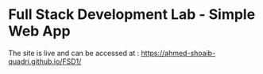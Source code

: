 <h1>Full Stack Development Lab - Simple Web App</h1>
The site is live and can be accessed at : <a href="https://ahmed-shoaib-quadri.github.io/FSD1/">https://ahmed-shoaib-quadri.github.io/FSD1/</a>
